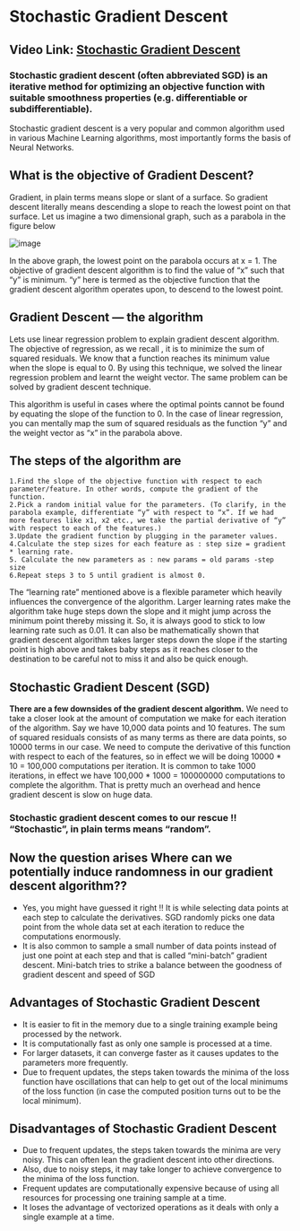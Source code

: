 # Stochastic Gradient Descent

## Video Link: [Stochastic Gradient Descent](https://drive.google.com/file/d/1sAwmYjKAYjfeRUJCVcoeqA4sn29lc0oP/view?usp=sharing)

### Stochastic gradient descent (often abbreviated SGD) is an iterative method for optimizing an objective function with suitable smoothness properties (e.g. differentiable or subdifferentiable).

Stochastic gradient descent is a very popular and common algorithm used in various Machine Learning algorithms, most importantly forms the basis of Neural Networks.

## What is the objective of Gradient Descent?
Gradient, in plain terms means slope or slant of a surface. So gradient descent literally means descending a slope to reach the lowest point on that surface. Let us imagine a two dimensional graph, such as a parabola in the figure below

![image](https://user-images.githubusercontent.com/63282184/143445261-06370547-9c49-47ec-b36d-d42e138d5222.png)

In the above graph, the lowest point on the parabola occurs at x = 1. The objective of gradient descent algorithm is to find the value of “x” such that “y” is minimum. “y” here is termed as the objective function that the gradient descent algorithm operates upon, to descend to the lowest point.

## Gradient Descent — the algorithm

Lets use linear regression problem to explain gradient descent algorithm. The objective of regression, as we recall , it is to minimize the sum of squared residuals. We know that a function reaches its minimum value when the slope is equal to 0. By using this technique, we solved the linear regression problem and learnt the weight vector. The same problem can be solved by gradient descent technique.

This algorithm is useful in cases where the optimal points cannot be found by equating the slope of the function to 0. In the case of linear regression, you can mentally map the sum of squared residuals as the function “y” and the weight vector as “x” in the parabola above.

## The steps of the algorithm are

```
1.Find the slope of the objective function with respect to each parameter/feature. In other words, compute the gradient of the function.
2.Pick a random initial value for the parameters. (To clarify, in the parabola example, differentiate “y” with respect to “x”. If we had more features like x1, x2 etc., we take the partial derivative of “y” with respect to each of the features.)
3.Update the gradient function by plugging in the parameter values.
4.Calculate the step sizes for each feature as : step size = gradient * learning rate.
5. Calculate the new parameters as : new params = old params -step size
6.Repeat steps 3 to 5 until gradient is almost 0.
```

The “learning rate” mentioned above is a flexible parameter which heavily influences the convergence of the algorithm. Larger learning rates make the algorithm take huge steps down the slope and it might jump across the minimum point thereby missing it. So, it is always good to stick to low learning rate such as 0.01. It can also be mathematically shown that gradient descent algorithm takes larger steps down the slope if the starting point is high above and takes baby steps as it reaches closer to the destination to be careful not to miss it and also be quick enough.

## Stochastic Gradient Descent (SGD)
**There are a few downsides of the gradient descent algorithm.** We need to take a closer look at the amount of computation we make for each iteration of the algorithm.
Say we have 10,000 data points and 10 features. The sum of squared residuals consists of as many terms as there are data points, so 10000 terms in our case. We need to compute the derivative of this function with respect to each of the features, so in effect we will be doing 10000 * 10 = 100,000 computations per iteration. It is common to take 1000 iterations, in effect we have 100,000 * 1000 = 100000000 computations to complete the algorithm. That is pretty much an overhead and hence gradient descent is slow on huge data.

### Stochastic gradient descent comes to our rescue !! “Stochastic”, in plain terms means “random”.

## Now the question arises Where can we potentially induce randomness in our gradient descent algorithm??
- Yes, you might have guessed it right !! It is while selecting data points at each step to calculate the derivatives. SGD randomly picks one data point from the whole data set at each iteration to reduce the computations enormously.
- It is also common to sample a small number of data points instead of just one point at each step and that is called “mini-batch” gradient descent. Mini-batch tries to strike a balance between the goodness of gradient descent and speed of SGD

## Advantages of Stochastic Gradient Descent
- It is easier to fit in the memory due to a single training example being processed by the network.
- It is computationally fast as only one sample is processed at a time.
- For larger datasets, it can converge faster as it causes updates to the parameters more frequently.
- Due to frequent updates, the steps taken towards the minima of the loss function have oscillations that can help to get out of the local minimums of the loss function (in case the computed position turns out to be the local minimum).

## Disadvantages of Stochastic Gradient Descent
- Due to frequent updates, the steps taken towards the minima are very noisy. This can often lean the gradient descent into other directions.
- Also, due to noisy steps, it may take longer to achieve convergence to the minima of the loss function.
- Frequent updates are computationally expensive because of using all resources for processing one training sample at a time.
- It loses the advantage of vectorized operations as it deals with only a single example at a time.
